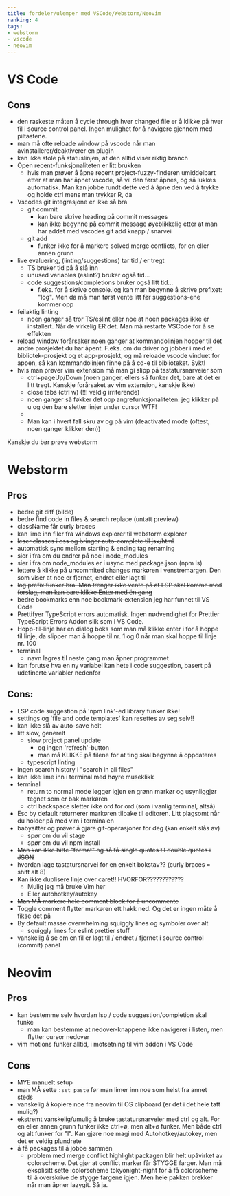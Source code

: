 ```yaml
---
title: fordeler/ulemper med VSCode/Webstorm/Neovim
ranking: 4
tags:
- webstorm
- vscode
- neovim
---
```


# VS Code 

## Cons

- den raskeste måten å cycle through hver changed file er å klikke på hver fil i source control panel. Ingen mulighet for å navigere gjennom med piltastene.
- man må ofte reloade window på vscode når man avinstallerer/deaktiverer en plugin
- kan ikke stole på statuslinjen, at den alltid viser riktig branch
- Open recent-funksjonaliteten er litt brukken
  - hvis man prøver å åpne recent project-fuzzy-finderen umiddelbart etter at man har åpnet vscode, så vil den først åpnes, og så lukkes automatisk. Man kan jobbe rundt dette ved å åpne den ved å trykke og holde ctrl mens man trykker R, da
- Vscodes git integrasjone er ikke så bra
  - git commit
    - kan bare skrive heading på commit messages
    - kan ikke begynne på commit message øyeblikkelig etter at man har addet med vscodes git add knapp / snarvei
  - git add
    - funker ikke for å markere solved merge conflicts, for en eller annen grunn
- live evaluering, (linting/suggestions) tar tid / er tregt
  - TS bruker tid på å slå inn
  - unused variables (eslint?) bruker også tid...
  - code suggestions/completions bruker også litt tid...
    - f.eks. for å skrive console.log kan man begynne å skrive prefixet: "log". Men da må man først vente litt før suggestions-ene kommer opp
- feilaktig linting
  - noen ganger så tror TS/eslint eller noe at noen packages ikke er installert. Når de virkelig ER det. Man må restarte VSCode for å se effekten
- reload window forårsaker noen ganger at kommandolinjen hopper til det andre prosjektet du har åpent. F.eks. om du driver og jobber i med et bibliotek-prosjekt og et app-prosjekt, og må reloade vscode vinduet for appen, så kan kommandolinjen finne på å cd-e til biblioteket. Sykt!
- hvis man prøver vim extension må man gi slipp på tastatursnarveier som
  - ctrl+pageUp/Down (noen ganger, ellers så funker det, bare at det er litt tregt. Kanskje forårsaket av vim extension, kanskje ikke)
  - close tabs (ctrl w) (!!! veldig irriterende)
  - noen ganger så føkker det opp angrefunksjonaliteten. jeg klikker på u og den bare sletter linjer under cursor WTF!
  - 
  - Man kan i hvert fall skru av og på vim (deactivated mode (oftest, noen ganger klikker den))

Kanskje du bør prøve webstorm

# Webstorm

## Pros

- bedre git diff (bilde)
- bedre find code in files & search replace (untatt preview)
- className får curly braces
- kan lime inn filer fra windows explorer til webstorm explorer
- ~~leser classes i css og bringer auto-complete til jsx/html~~
- automatisk sync mellom starting & ending tag renaming
- sier i fra om du endrer på noe i node_modules
- sier i fra om node_modules er i usync med package.json (npm ls)
- lettere å klikke på uncommited changes markøren i venstremargen. Den som viser at noe er fjernet, endret eller lagt til
- ~~log prefix funker bra. Man trenger ikke vente på at LSP skal komme med forslag, man kan bare klikke Enter med én gang~~
- bedre bookmarks enn noe bookmark-extension jeg har funnet til VS Code
- Prettifyer TypeScript errors automatisk. Ingen nødvendighet for Prettier TypeScript Errors Addon slik som i VS Code.
- Hopp-til-linje har en dialog boks som man må klikke enter i for å hoppe til linje, da slipper man å hoppe til nr. 1 og 0 når man skal hoppe til linje nr. 100
- terminal
  - navn lagres til neste gang man åpner programmet
- kan forutse hva en ny variabel kan hete i code suggestion, basert på udefinerte variabler nedenfor

## Cons:

- LSP code suggestion på 'npm link'-ed library funker ikke!
- settings og 'file and code templates' kan resettes av seg selv!!
- kan ikke slå av auto-save helt
- litt slow, generelt
  - slow project panel update
    - og ingen 'refresh'-button
    - man må KLIKKE på filene for at ting skal begynne å oppdateres
  - typescript linting
- ingen search history i "search in all files"
- kan ikke lime inn i terminal med høyre museklikk
- terminal
  - return to normal mode legger igjen en grønn markør og usynliggjør tegnet som er bak markøren
  - ctrl backspace sletter ikke ord for ord (som i vanlig terminal, altså)
- Esc by default returnerer markøren tilbake til editoren. Litt plagsomt når du holder på med vim i terminalen
- babysitter og prøver å gjøre git-operasjoner for deg (kan enkelt slås av)
  - spør om du vil stage
  - spør om du vil npm install
- ~~Man kan ikke hitte "format" og så få single quotes til double quotes i JSON~~
- hvordan lage tastatursnarvei for en enkelt bokstav?? (curly braces = shift alt 8)
- Kan ikke duplisere linje over caret!! HVORFOR????????????
  - Mulig jeg må bruke Vim her
  - Eller autohotkey/autokey
- ~~Man MÅ markere hele comment block for å uncommente~~
- Toggle comment flytter markøren ett hakk ned. Og det er ingen måte å fikse det på
- By default masse overwhelming squiggly lines og symboler over alt
  - squiggly lines for eslint prettier stuff
- vanskelig å se om en fil er lagt til / endret / fjernet i source control (commit) panel

# Neovim

## Pros

- kan bestemme selv hvordan lsp / code suggestion/completion skal funke
  - man kan bestemme at nedover-knappene ikke navigerer i listen, men flytter cursor nedover
- vim motions funker alltid, i motsetning til vim addon i VS Code

## Cons

- MYE manuelt setup
- man MÅ sette `:set paste` før man limer inn noe som helst fra annet steds
- vanskelig å kopiere noe fra neovim til OS clipboard (er det i det hele tatt mulig?)
- ekstremt vanskelig/umulig å bruke tastatursnarveier med ctrl og alt. For en eller annen grunn funker ikke ctrl+ø, men alt+ø funker. Men både ctrl og alt funker for "l". Kan gjøre noe magi med Autohotkey/autokey, men det er veldig plundrete
- å få packages til å jobbe sammen
  - problem med merge conflict highlight packagen blir helt upåvirket av colorscheme. Det gjør at conflict marker får STYGGE farger. Man må eksplisitt sette :colorscheme tokyonight-night for å få colorscheme til å overskrive de stygge fargene igjen. Men hele pakken brekker når man åpner lazygit. Så ja.
